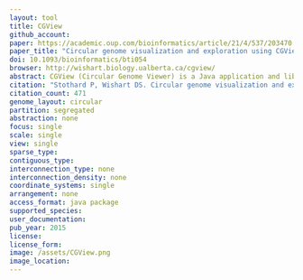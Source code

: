 ```yaml
---
layout: tool
title: CGView
github_account:
paper: https://academic.oup.com/bioinformatics/article/21/4/537/203470
paper_title: "Circular genome visualization and exploration using CGView"
doi: 10.1093/bioinformatics/bti054
browser: http://wishart.biology.ualberta.ca/cgview/
abstract: CGView (Circular Genome Viewer) is a Java application and library for generating high-quality, zoomable maps of circular genomes. It converts XML or tab-delimited input into a graphical map (PNG, JPG or Scalable Vector Graphics format), complete with sequence features, labels, legends and footnotes. In addition to the default full view map, the program can generate a series of hyperlinked maps showing expanded views. The linked maps can be explored using any Web browser, allowing rapid genome browsing and facilitating data sharing.
citation: "Stothard P, Wishart DS. Circular genome visualization and exploration using CGView. Bioinformatics. academic.oup.com; 2005;21: 537–539."
citation_count: 471
genome_layout: circular
partition: segregated
abstraction: none
focus: single
scale: single
view: single
sparse_type:
contiguous_type:
interconnection_type: none
interconnection_density: none
coordinate_systems: single
arrangement: none
access_format: java package
supported_species:
user_documentation:
pub_year: 2015
license:
license_form:
image: /assets/CGView.png
image_location:
---
```

